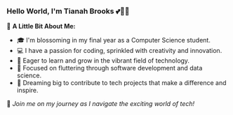 ### Hello World, I'm Tianah Brooks 💕👩‍💻

🌸 **A Little Bit About Me:**
- 🎓 I'm blossoming in my final year as a Computer Science student.
- 💻 I have a passion for coding, sprinkled with creativity and innovation.
- 🌟 Eager to learn and grow in the vibrant field of technology.
- 🦋 Focused on fluttering through software development and data science.
- 🚀 Dreaming big to contribute to tech projects that make a difference and inspire.

🌷 *Join me on my journey as I navigate the exciting world of tech!*
